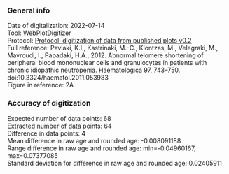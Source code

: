 ### General info  
Date of digitalization: 2022-07-14  
Tool: WebPlotDigitizer  
Protocol: [Protocol: digitization of data from published plots v0.2](https://docs.google.com/document/d/1UOAwkfLx5BxUj8SVju1AP1eTS1eLWDE9jtFnr2e7a7Q/edit?usp=sharing)  
Full reference: Pavlaki, K.I., Kastrinaki, M.-C., Klontzas, M., Velegraki, M., Mavroudi, I., Papadaki, H.A., 2012. Abnormal telomere shortening of peripheral blood mononuclear cells and granulocytes in patients with chronic idiopathic neutropenia. Haematologica 97, 743–750. doi:10.3324/haematol.2011.053983  
Figure in reference: 2A  

### Accuracy of digitization
Expected number of data points: 68  
Extracted number of data points: 64  
Difference in data points: 4  
Mean difference in raw age and rounded age: -0.008091188  
Range difference in raw age and rounded age: min=-0.04960167, max=0.07377085  
Standard deviation for difference in raw age and rounded age: 0.02405911  